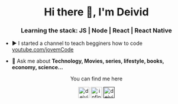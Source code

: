 <h1 align="center">Hi there 👋, I'm Deivid</h1>
<h3 align="center">Learning the stack: JS | Node | React |   React Native</h3>



- ▶️ I started a channel to teach begginers how to code [youtube.com/jovemCode](https://www.youtube.com/channel/UCve39Q8xXu8uwrLekrQmWcA)

- 💬 Ask me about **Technology, Movies, series, lifestyle, books, economy, science...**

<p align="center">You can find me here</p>

<p align="center">
   <a href="@deividalmeida365@gmail.com" target="blank"><img align="center" src="https://cdn.jsdelivr.net/npm/simple-icons@3.0.1/icons/gmail.svg" alt="deividAlmeida" height="30" width="30" /></a>
  <a href="https://www.youtube.com/channel/UCve39Q8xXu8uwrLekrQmWcA?view_as=subscriber" target="blank"><img align="center" src="https://cdn.jsdelivr.net/npm/simple-icons@3.0.1/icons/youtube.svg" alt="infinitegeek" height="30" width="30" /></a>
  <a href="" target="blank"><img align="center" src="https://cdn.jsdelivr.net/npm/simple-icons@3.0.1/icons/linkedin.svg" alt="deividAlmeida" height="30" width="30" /></a>


</p>



